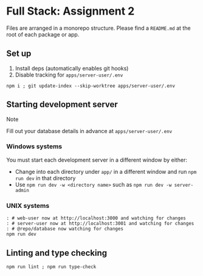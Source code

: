 # Full Stack: Assignment 2

Files are arranged in a monorepo structure. Please find a `README.md` at the root of each package or app.

## Set up

1. Install deps (automatically enables git hooks)
2. Disable tracking for `apps/server-user/.env`

```shell
npm i ; git update-index --skip-worktree apps/server-user/.env
```

## Starting development server

> [!NOTE]  
> Fill out your database details in advance at `apps/server-user/.env`

### Windows systems

You must start each development server in a different window by either:

- Change into each directory under `app/` in a different window and run `npm run dev` in that directory
- Use `npm run dev -w <directory name>` such as `npm run dev -w server-admin`

### UNIX systems

```shell
: # web-user now at http://localhost:3000 and watching for changes
: # server-user now at http://localhost:3001 and watching for changes
: # @repo/database now watching for changes
npm run dev
```

## Linting and type checking

```shell
npm run lint ; npm run type-check
```

